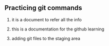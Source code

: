 ## Practicing git commands

1.  it is a document to refer all the info

2. this is a documentation for the github learning

3. adding git files to the staging area

